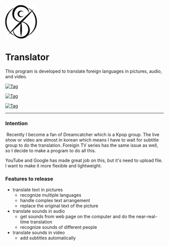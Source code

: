 <img src="resources/static/insomnia.png" width="20%" height="20%"/>

# Translator

This program is developed  to translate foreign languages in pictures, audio, and video.

[![Tag](https://img.shields.io/badge/Dreamcatcher-inSomnia-purple.svg)]()

[![Tag](https://img.shields.io/badge/status-developing-blue.svg)]()

[![Tag](https://img.shields.io/badge/language-python-yellow.svg)]()

---

### Intention

​		Recently I become a fan of Dreamcatcher which is a Kpop group. The live show or video are almost in korean which means I have to wait for subtitle group to do the translation. Foreigin TV series has the same issue as well, so I decide to  make a program to do all this.

YouTube and Google has made great job on this, but it's need to upload file. I want to make it more flexible and lightweight. 

### Features to release

- translate text in pictures	
  - recognize multiple languages
  - handle complex text arrangement
  - replace the original text of the picture
- translate sounds in audio
  - get sounds from web page on the computer and do the near-real-time translation
  - recognize sounds of different people
- translate sounds in video
  - add subtitles automatically

